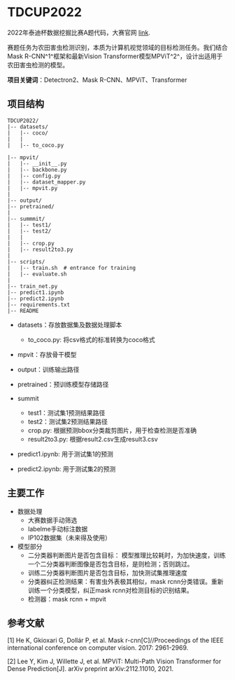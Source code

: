 # TDCUP2022

2022年泰迪杯数据挖掘比赛A题代码，大赛官网 [link](https://www.tipdm.org:10010/#/competition/1481159137780998144/introduce).

赛题任务为农田害虫检测识别，本质为计算机视觉领域的目标检测任务。我们结合Mask R-CNN^1^框架和最新Vision Transformer模型MPViT^2^，设计出适用于农田害虫检测的模型。


**项目关键词**：Detectron2、Mask R-CNN、MPViT、Transformer

## 项目结构
```
TDCUP2022/
|-- datasets/
|   |-- coco/
|   |
|   |-- to_coco.py

|-- mpvit/
|   |-- __init__.py
|   |-- backbone.py
|   |-- config.py
|   |-- dataset_mapper.py
|   |-- mpvit.py
|
|-- output/
|-- pretrained/
|
|-- summmit/
|   |-- test1/
|   |-- test2/
|   |
|   |-- crop.py
|   |-- result2to3.py
|
|-- scripts/
|   |-- train.sh  # entrance for training
|   |-- evaluate.sh
|
|-- train_net.py
|-- predict1.ipynb
|-- predict2.ipynb
|-- requirements.txt
|-- README
```

- datasets：存放数据集及数据处理脚本
    - to_coco.py: 将csv格式的标准转换为coco格式

- mpvit：存放骨干模型
- output：训练输出路径
- pretrained：预训练模型存储路径
- summit
    - test1：测试集1预测结果路径
    - test2：测试集2预测结果路径
    - crop.py: 根据预测bbox分类裁剪图片，用于检查检测是否准确
    - result2to3.py: 根据result2.csv生成result3.csv
- predict1.ipynb: 用于测试集1的预测
- predict2.ipynb: 用于测试集2的预测

## 主要工作

- 数据处理
    - 大赛数据手动筛选
    - labelme手动标注数据
    - IP102数据集（未来得及使用）
- 模型部分
    - 二分类器判断图片是否包含目标：
    模型推理比较耗时，为加快速度，训练一个二分类器判断图像是否包含目标，是则检测；否则跳过。
    - 训练二分类器判断图片是否包含目标，加快测试集推理速度
    - 分类器纠正检测结果：有害虫外表极其相似，mask rcnn分类错误。重新训练一个分类模型，纠正mask rcnn对检测目标的识别结果。
    - 检测器：mask rcnn + mpvit

## 参考文献
[1] He K, Gkioxari G, Dollár P, et al. Mask r-cnn[C]//Proceedings of the IEEE international conference on computer vision. 2017: 2961-2969.

[2] Lee Y, Kim J, Willette J, et al. MPViT: Multi-Path Vision Transformer for Dense Prediction[J]. arXiv preprint arXiv:2112.11010, 2021.


